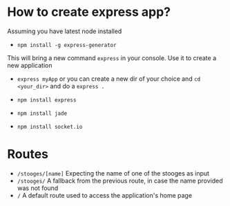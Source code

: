 How to create express app?
==========================

Assuming you have latest node installed

* `npm install -g express-generator`

This will bring a new command `express` in your console.  Use it to create a new application

* `express myApp` or you can create a new dir of your choice and  `cd <your_dir>` and do a `express .`

* `npm install express`
* `npm install jade`
* `npm install socket.io`



Routes
======

* `/stooges/[name]`
  Expecting the name of one of the stooges as input
* `/stooges/`
  A fallback from the previous route, in case the name provided was not found
* `/`
  A default route used to access the application's home page

